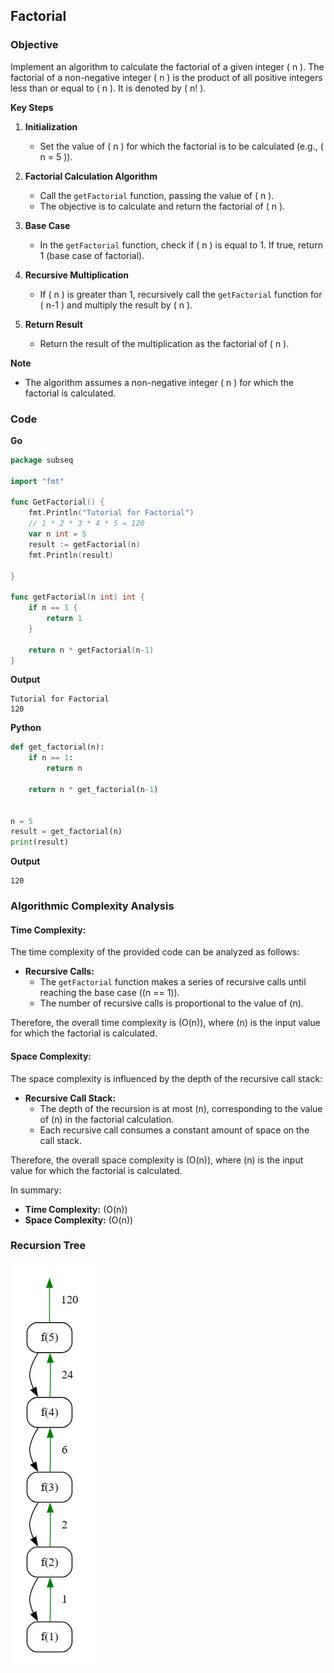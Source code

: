 ## Factorial

### Objective

Implement an algorithm to calculate the factorial of a given integer \( n \). The factorial of a non-negative integer \( n \) is the product of all positive integers less than or equal to \( n \). It is denoted by \( n! \).

**Key Steps**

1. **Initialization**
   - Set the value of \( n \) for which the factorial is to be calculated (e.g., \( n = 5 \)).

2. **Factorial Calculation Algorithm**
   - Call the `getFactorial` function, passing the value of \( n \).
   - The objective is to calculate and return the factorial of \( n \).

3. **Base Case**
   - In the `getFactorial` function, check if \( n \) is equal to 1. If true, return 1 (base case of factorial).

4. **Recursive Multiplication**
   - If \( n \) is greater than 1, recursively call the `getFactorial` function for \( n-1 \) and multiply the result by \( n \).

5. **Return Result**
   - Return the result of the multiplication as the factorial of \( n \).

**Note**
- The algorithm assumes a non-negative integer \( n \) for which the factorial is calculated.


### Code

**Go**
```go
package subseq

import "fmt"

func GetFactorial() {
	fmt.Println("Tutorial for Factorial")
	// 1 * 2 * 3 * 4 * 5 = 120
	var n int = 5
	result := getFactorial(n)
	fmt.Println(result)

}

func getFactorial(n int) int {
	if n == 1 {
		return 1
	}

	return n * getFactorial(n-1)
}
```

**Output**
```
Tutorial for Factorial
120
```

**Python**
```python
def get_factorial(n):
    if n == 1:
        return n

    return n * get_factorial(n-1)


n = 5
result = get_factorial(n)
print(result)
```

**Output**
```
120
```
### Algorithmic Complexity Analysis
#### Time Complexity:
The time complexity of the provided code can be analyzed as follows:

- **Recursive Calls:**
  - The `getFactorial` function makes a series of recursive calls until reaching the base case (\(n == 1\)).
  - The number of recursive calls is proportional to the value of \(n\).
  
Therefore, the overall time complexity is \(O(n)\), where \(n\) is the input value for which the factorial is calculated.

#### Space Complexity:
The space complexity is influenced by the depth of the recursive call stack:

- **Recursive Call Stack:**
  - The depth of the recursion is at most \(n\), corresponding to the value of \(n\) in the factorial calculation.
  - Each recursive call consumes a constant amount of space on the call stack.

Therefore, the overall space complexity is \(O(n)\), where \(n\) is the input value for which the factorial is calculated.

In summary:
- **Time Complexity:** \(O(n)\)
- **Space Complexity:** \(O(n)\)
### Recursion Tree
![factorial.png](img/factorial.png)